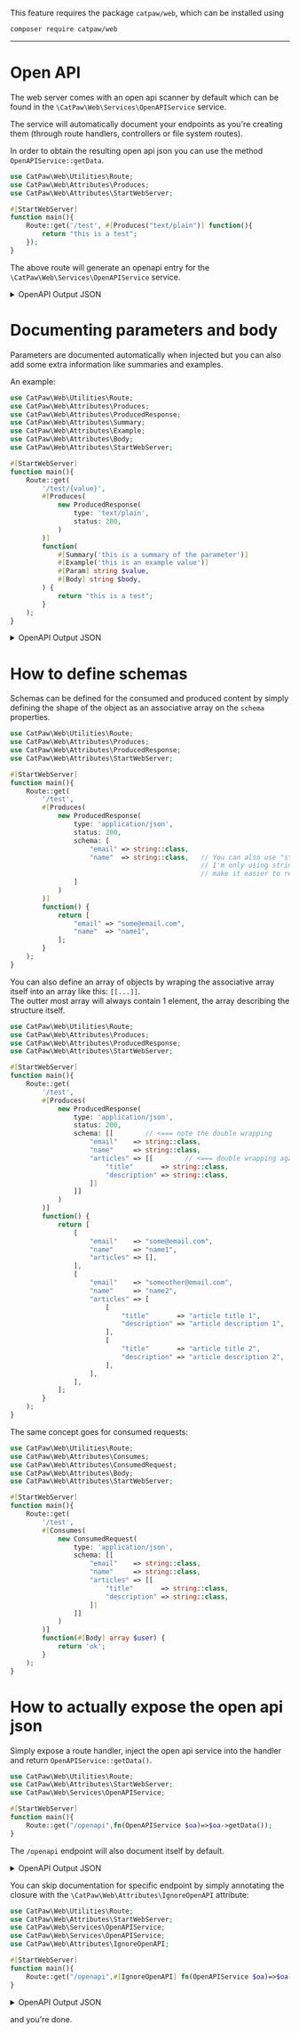 This feature requires the package `catpaw/web`, which can be installed using<br/>
```
composer require catpaw/web
```
<hr/>

# Open API

The web server comes with an open api scanner by default which can be found in the `\CatPaw\Web\Services\OpenAPIService` service.

The service will automatically document your endpoints as you're creating them (through route handlers, controllers or file system routes).

In order to obtain the resulting open api json you can use the method `OpenAPIService::getData`.

```php
use CatPaw\Web\Utilities\Route;
use CatPaw\Web\Attributes\Produces;
use CatPaw\Web\Attributes\StartWebServer;

#[StartWebServer]
function main(){
    Route::get('/test', #[Produces("text/plain")] function(){
        return "this is a test";
    });
}
```
The above route will generate an openapi entry for the `\CatPaw\Web\Services\OpenAPIService` service.

<details>
    <summary>OpenAPI Output JSON</summary>

```json
{
    "openapi": "3.0.0",
    "info": {
        "title": "OpenAPI",
        "version": "0.0.1"
    },
    "paths": {
        "/test": {
            "get": {
                "summary": "",
                "operationId": "fab75b617f6e066250e96d3501d4406aa5c25170",
                "parameters": [],
                "requestBody": {
                    "description": "This is the body of the request",
                    "required": true,
                    "content": []
                },
                "responses": []
            }
        }
    }
}
```
</details>


# Documenting parameters and body

Parameters are documented automatically when injected but you can also add some extra information like summaries and examples.

An example:

```php
use CatPaw\Web\Utilities\Route;
use CatPaw\Web\Attributes\Produces;
use CatPaw\Web\Attributes\ProducedResponse;
use CatPaw\Web\Attributes\Summary;
use CatPaw\Web\Attributes\Example;
use CatPaw\Web\Attributes\Body;
use CatPaw\Web\Attributes\StartWebServer;

#[StartWebServer]
function main(){
    Route::get(
        '/test/{value}',
        #[Produces(
            new ProducedResponse(
                type: 'text/plain',
                status: 200,
            )
        )]
        function(
            #[Summary('this is a summary of the parameter')]
            #[Example('this is an example value')]
            #[Param] string $value,
            #[Body] string $body,
        ) {
            return "this is a test";
        }
    );
}
```
<details>
    <summary>OpenAPI Output JSON</summary>

```json
{
    "openapi": "3.0.0",
    "info": {
        "title": "OpenAPI",
        "version": "0.0.1"
    },
    "paths": {
        "/test/{value}": {
            "get": {
                "summary": "",
                "operationId": "92bc1bd07434281f59c47f4857aa504c0642bd2f",
                "parameters": [{
                    "name": "value",
                    "in": "path",
                    "description": "this is a summary of the parameter",
                    "required": true,
                    "schema": {
                        "type": "string"
                    },
                    "examples": {
                        "example": {
                            "value": "this is an example value"
                        }
                    }
                }],
                "requestBody": {
                    "description": "This is the body of the request",
                    "required": true,
                    "content": []
                },
                "responses": {
                    "200": {
                        "description": "",
                        "content": {
                            "text/plain": {
                                "schema": {
                                    "type": ""
                                }
                            }
                        }
                    }
                }
            }
        }
    }
}
```
</details>

# How to define schemas

Schemas can be defined for the consumed and produced content by simply defining the shape of the object as an associative array on the `schema` properties.

```php
use CatPaw\Web\Utilities\Route;
use CatPaw\Web\Attributes\Produces;
use CatPaw\Web\Attributes\ProducedResponse;
use CatPaw\Web\Attributes\StartWebServer;

#[StartWebServer]
function main(){
    Route::get(
        '/test',
        #[Produces(
            new ProducedResponse(
                type: 'application/json',
                status: 200,
                schema: [
                    "email" => string::class,
                    "name"  => string::class,   // You can also use "string" instead of string::class.
                                                // I'm only using string::class because IDEs 
                                                // make it easier to read for me.
                ]
            )
        )]
        function() {
            return [
                "email" => "some@email.com",
                "name"  => "name1",
            ];
        }
    );
}
```

You can also define an array of objects by wraping the associative array itself into an array like this: `[[...]]`.<br/>
The outter most array will always contain 1 element, the array describing the structure itself.

```php
use CatPaw\Web\Utilities\Route;
use CatPaw\Web\Attributes\Produces;
use CatPaw\Web\Attributes\ProducedResponse;
use CatPaw\Web\Attributes\StartWebServer;

#[StartWebServer]
function main(){
    Route::get(
        '/test',
        #[Produces(
            new ProducedResponse(
                type: 'application/json',
                status: 200,
                schema: [[        // <=== note the double wrapping
                    "email"    => string::class,
                    "name"     => string::class,
                    "articles" => [[        // <=== double wrapping again to indicate an array of articles
                        "title"       => string::class,
                        "description" => string::class,
                    ]]
                ]]
            )
        )]
        function() {
            return [
                [
                    "email"    => "some@email.com",
                    "name"     => "name1",
                    "articles" => [],
                ],
                [
                    "email"    => "someother@email.com",
                    "name"     => "name2",
                    "articles" => [
                        [
                            "title"       => "article title 1",
                            "description" => "article description 1",
                        ],
                        [
                            "title"       => "article title 2",
                            "description" => "article description 2",
                        ],
                    ],
                ],
            ];
        }
    );
}
```

The same concept goes for consumed requests:

```php
use CatPaw\Web\Utilities\Route;
use CatPaw\Web\Attributes\Consumes;
use CatPaw\Web\Attributes\ConsumedRequest;
use CatPaw\Web\Attributes\Body;
use CatPaw\Web\Attributes\StartWebServer;

#[StartWebServer]
function main(){
    Route::get(
        '/test',
        #[Consumes(
            new ConsumedRequest(
                type: 'application/json',
                schema: [[
                    "email"    => string::class,
                    "name"     => string::class,
                    "articles" => [[
                        "title"       => string::class,
                        "description" => string::class,
                    ]]
                ]]
            )
        )]
        function(#[Body] array $user) {
            return 'ok';
        }
    );
}
```

# How to actually expose the open api json

Simply expose a route handler, inject the open api service into the handler and return `OpenAPIService::getData()`.

```php
use CatPaw\Web\Utilities\Route;
use CatPaw\Web\Attributes\StartWebServer;
use CatPaw\Web\Services\OpenAPIService;

#[StartWebServer]
function main(){
    Route::get("/openapi",fn(OpenAPIService $oa)=>$oa->getData());
}
```

The `/openapi` endpoint will also document itself by default. 

<details>
  <summary>OpenAPI Output JSON</summary>
  
```json
{
    "openapi": "3.0.0",
    "info": {
        "title": "OpenAPI",
        "version": "0.0.1"
    },
    "paths": {
        "/openapi": {
            "get": {
                "summary": "",
                "operationId": "cee1f83a2ad4bb2f59b42a76865abf09928683ef",
                "parameters": [],
                "requestBody": {
                    "description": "",
                    "required": false,
                    "content": []
                },
                "responses": []
            }
        }
    }
}
```
</details>

You can skip documentation for specific endpoint by simply annotating the closure with the `\CatPaw\Web\Attributes\IgnoreOpenAPI` attribute:

```php
use CatPaw\Web\Utilities\Route;
use CatPaw\Web\Attributes\StartWebServer;
use CatPaw\Web\Services\OpenAPIService;
use CatPaw\Web\Services\OpenAPIService;
use CatPaw\Web\Attributes\IgnoreOpenAPI;

#[StartWebServer]
function main(){
    Route::get("/openapi",#[IgnoreOpenAPI] fn(OpenAPIService $oa)=>$oa->getData());
}
```

<details>
  <summary>OpenAPI Output JSON</summary>
  
```json
{
    "openapi": "3.0.0",
    "info": {
        "title": "OpenAPI",
        "version": "0.0.1"
    },
    "paths": {}
}
```
</details>

and you're done.
